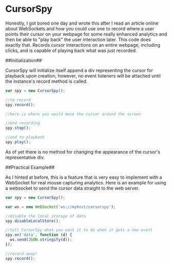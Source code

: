 CursorSpy
=========

Honestly, I got bored one day and wrote this after I read an article online about WebSockets and how you could use one to record where a user points their cursor on your webpage for some really enhanced analytics and then be able to "play back" the user interaction later.  This code does exactly that.  Records cursor interactions on an entire webpage, including clicks, and is capable of playing back what was just recorded.

##Initialization##

CursorSpy will initialize itself append a div representing the cursor for playback upon creation, however, no event listeners will be attached until the instance's record method is called.

```javascript
var spy = new CursorSpy();

//to record
spy.record();

//here is where you would move the cursor around the screen

//end recording
spy.stop();

//and to playback
spy.play();
```

As of yet there is no method for changing the appearance of the cursor's representative div.

##Practical Example##

As I hinted at before, this is a feature that is very easy to implement with a WebSocket for real mouse capturing analytics.  Here is an example for using a websocket to send the cursor data straight to the web server.

```javascript
var spy = new CursorSpy();

var ws = new WebSocket('ws://myhost/cursorspy');

//disable the local storage of data
spy.disableLocalStore();

//tell CursorSpy what you want it to do when it gets a new event
spy.on('data', function (d) {
  ws.send(JSON.stringify(d));
});

//record away!
spy.record();
```